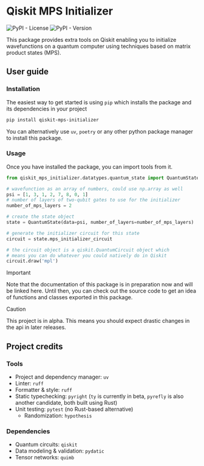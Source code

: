 
# Qiskit MPS Initializer

![PyPI - License](https://img.shields.io/pypi/l/qiskit-mps-initializer)
![PyPI - Version](https://img.shields.io/pypi/v/qiskit-mps-initializer)

This package provides extra tools on Qiskit enabling you to initialize wavefunctions on a quantum computer using techniques based on matrix product states (MPS).


## User guide

### Installation

The easiest way to get started is using `pip` which installs the package and its dependencies in your project

```bash
pip install qiskit-mps-initializer
```

You can alternatively use `uv`, `poetry` or any other python package manager to install this package.

### Usage

Once you have installed the package, you can import tools from it.

```python
from qiskit_mps_initializer.datatypes.quantum_state import QuantumState

# wavefunction as an array of numbers, could use np.array as well
psi = [1, 3, 1, 2, 7, 8, 0, 1]
# number of layers of two-qubit gates to use for the initializer
number_of_mps_layers = 2

# create the state object
state = QuantumState(data=psi, number_of_layers=number_of_mps_layers)

# generate the initializer circuit for this state
circuit = state.mps_initializer_circuit

# the circuit object is a qiskit.QuantumCircuit object which
# means you can do whatever you could natively do in Qiskit
circuit.draw('mpl')
```

> [!IMPORTANT]
> Note that the documentation of this package is in preparation now and will be linked here. Until then, you can check out the source code to get an idea of functions and classes exported in this package.

> [!CAUTION]
> This project is in alpha. This means you should expect drastic changes in the api in later releases.

## Project credits

### Tools

- Project and dependency manager: `uv`
- Linter: `ruff`
- Formatter & style: `ruff`
- Static typechecking: `pyright` (`ty` is currently in beta, `pyrefly` is also another candidate, both built using Rust)
- Unit testing: `pytest` (no Rust-based alternative)
    - Randomization: `hypothesis`

### Dependencies

- Quantum circuits: `qiskit`
- Data modeling & validation: `pydatic`
- Tensor networks: `quimb`
